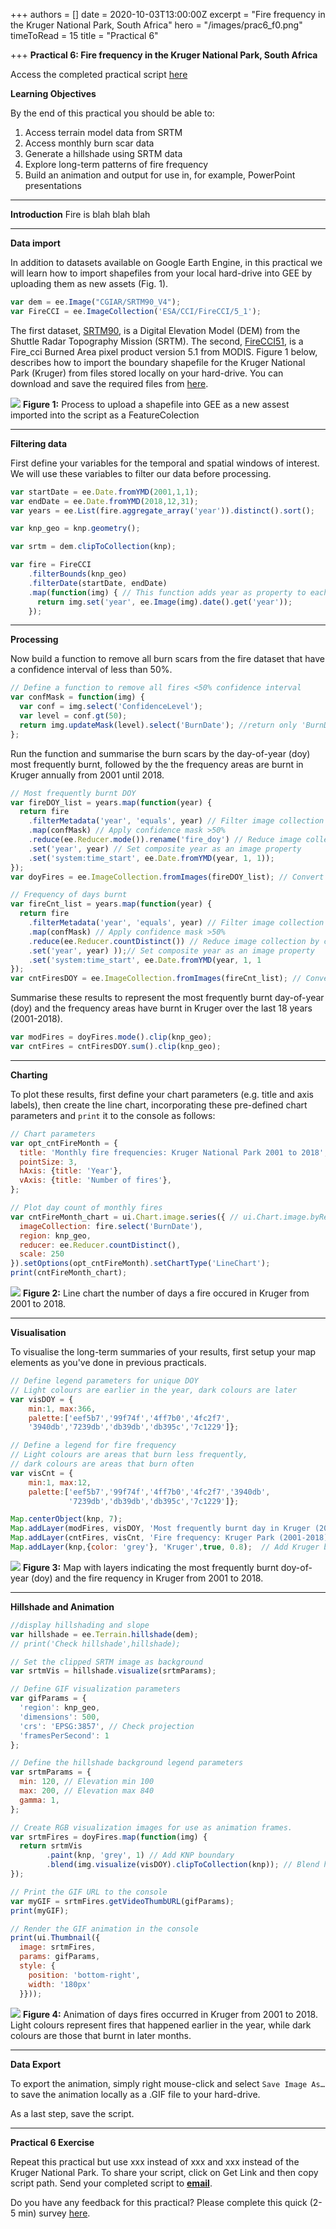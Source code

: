 +++
authors = []
date = 2020-10-03T13:00:00Z
excerpt = "Fire frequency in the Kruger National Park, South Africa"
hero = "/images/prac6_f0.png"
timeToRead = 15
title = "Practical 6"

+++
**Practical 6: Fire frequency in the Kruger National Park, South Africa**

Access the completed practical script [here](https://code.earthengine.google.com/?scriptPath=users%2FBioGIS%2FbioGEE%3APractical_6%2Ffires_knp)

**Learning Objectives**

By the end of this practical you should be able to:

1. Access terrain model data from SRTM
2. Access monthly burn scar data
3. Generate a hillshade using SRTM data
4. Explore long-term patterns of fire frequency
5. Build an animation and output for use in, for example, PowerPoint presentations

***

**Introduction**
Fire is blah blah blah

***

**Data import**

In addition to datasets available on Google Earth Engine, in this practical we will learn how to import shapefiles from your local hard-drive into GEE by uploading them as new assets (Fig. 1).

```js
var dem = ee.Image("CGIAR/SRTM90_V4");
var FireCCI = ee.ImageCollection('ESA/CCI/FireCCI/5_1');
```

The first dataset, [SRTM90](https://developers.google.com/earth-engine/datasets/catalog/CGIAR_SRTM90_V4), is a Digital Elevation Model (DEM) from the Shuttle Radar Topography Mission (SRTM). The second, [FireCCI51](https://developers.google.com/earth-engine/datasets/catalog/ESA_CCI_FireCCI_5_1), is a Fire_cci Burned Area pixel product version 5.1 from MODIS. Figure 1 below, describes how to import the boundary shapefile for the Kruger National Park (Kruger) from files stored locally on your hard-drive. You can download and save the required files from [here](https://drive.google.com/file/d/1omD5vPk4LMQSnC2BHJCg6GlnmpzBsFQG/view?usp=sharing).

![](/images/prac6_f1.png)
**Figure 1:** Process to upload a shapefile into GEE as a new assest imported into the script as a FeatureColection

***

**Filtering data**

First define your variables for the temporal and spatial windows of interest. We will use these variables to filter our data before processing.

```js
var startDate = ee.Date.fromYMD(2001,1,1);
var endDate = ee.Date.fromYMD(2018,12,31);
var years = ee.List(fire.aggregate_array('year')).distinct().sort();

var knp_geo = knp.geometry();

var srtm = dem.clipToCollection(knp);

var fire = FireCCI
    .filterBounds(knp_geo)
    .filterDate(startDate, endDate)
    .map(function(img) { // This function adds year as property to each image
      return img.set('year', ee.Image(img).date().get('year'));
    });
```

***

**Processing**

Now build a function to remove all burn scars from the fire dataset that have a confidence interval of less than 50%.

```js
// Define a function to remove all fires <50% confidence interval
var confMask = function(img) {
  var conf = img.select('ConfidenceLevel');
  var level = conf.gt(50);
  return img.updateMask(level).select('BurnDate'); //return only 'BurnDate' band
};
```

Run the function and summarise the burn scars by the day-of-year (doy) most frequently burnt, followed by the the frequency areas are burnt in Kruger annually from 2001 until 2018.

```js
// Most frequently burnt DOY
var fireDOY_list = years.map(function(year) {
  return fire
    .filterMetadata('year', 'equals', year) // Filter image collection by year
    .map(confMask) // Apply confidence mask >50%
    .reduce(ee.Reducer.mode()).rename('fire_doy') // Reduce image collection by most common DOY
    .set('year', year) // Set composite year as an image property
    .set('system:time_start', ee.Date.fromYMD(year, 1, 1));
});
var doyFires = ee.ImageCollection.fromImages(fireDOY_list); // Convert the image List back to an ImageCollection

// Frequency of days burnt
var fireCnt_list = years.map(function(year) {
  return fire
    .filterMetadata('year', 'equals', year) // Filter image collection by year
    .map(confMask) // Apply confidence mask >50%
    .reduce(ee.Reducer.countDistinct()) // Reduce image collection by count distinct doy
    .set('year', year) ));// Set composite year as an image property
    .set('system:time_start', ee.Date.fromYMD(year, 1, 1
});
var cntFiresDOY = ee.ImageCollection.fromImages(fireCnt_list); // Convert the image List back to an ImageCollection
```

Summarise these results to represent the most frequently burnt day-of-year (doy) and the frequency areas have burnt in Kruger over the last 18 years (2001-2018).

```js
var modFires = doyFires.mode().clip(knp_geo);
var cntFires = cntFiresDOY.sum().clip(knp_geo);
```

***

**Charting**

To plot these results, first define your chart parameters (e.g. title and axis labels), then create the line chart, incorporating these pre-defined chart parameters and `print` it to the console as follows:

```js
// Chart parameters
var opt_cntFireMonth = {
  title: 'Monthly fire frequencies: Kruger National Park 2001 to 2018',
  pointSize: 3,
  hAxis: {title: 'Year'},
  vAxis: {title: 'Number of fires'},
};

// Plot day count of monthly fires
var cntFireMonth_chart = ui.Chart.image.series({ // ui.Chart.image.byRegion
  imageCollection: fire.select('BurnDate'),
  region: knp_geo,
  reducer: ee.Reducer.countDistinct(),
  scale: 250
}).setOptions(opt_cntFireMonth).setChartType('LineChart');
print(cntFireMonth_chart);
```

![](/images/prac6_f2a.png)
**Figure 2:** Line chart the number of days a fire occured in Kruger from 2001 to 2018.

***

**Visualisation**

To visualise the long-term summaries of your results, first setup your map elements as you've done in previous practicals.

```js
// Define legend parameters for unique DOY
// Light colours are earlier in the year, dark colours are later
var visDOY = {
    min:1, max:366, 
    palette:['eef5b7','99f74f','4ff7b0','4fc2f7',
    '3940db','7239db','db39db','db395c','7c1229']};

// Define a legend for fire frequency
// Light colours are areas that burn less frequently, 
// dark colours are areas that burn often
var visCnt = {
    min:1, max:12, 
    palette:['eef5b7','99f74f','4ff7b0','4fc2f7','3940db',
             '7239db','db39db','db395c','7c1229']};

Map.centerObject(knp, 7);
Map.addLayer(modFires, visDOY, 'Most frequently burnt day in Kruger (2001-2018)',true, 0.8)
Map.addLayer(cntFires, visCnt, 'Fire frequency: Kruger Park (2001-2018)',true, 0.8)
Map.addLayer(knp,{color: 'grey'}, 'Kruger',true, 0.8);  // Add Kruger boundary
```

![](/images/prac6_f3.png)
**Figure 3:** Map with layers indicating the most frequently burnt doy-of-year (doy) and the fire requency in Kruger from 2001 to 2018.

***

**Hillshade and Animation**

```js
//display hillshading and slope
var hillshade = ee.Terrain.hillshade(dem);
// print('Check hillshade',hillshade);

// Set the clipped SRTM image as background
var srtmVis = hillshade.visualize(srtmParams);

// Define GIF visualization parameters
var gifParams = {
  'region': knp_geo,
  'dimensions': 500,
  'crs': 'EPSG:3857', // Check projection
  'framesPerSecond': 1
};

// Define the hillshade background legend parameters
var srtmParams = {
  min: 120, // Elevation min 100
  max: 200, // Elevation max 840
  gamma: 1,
};

// Create RGB visualization images for use as animation frames.
var srtmFires = doyFires.map(function(img) {
  return srtmVis
        .paint(knp, 'grey', 1) // Add KNP boundary
        .blend(img.visualize(visDOY).clipToCollection(knp)); // Blend hillshade with knp and clip
});

// Print the GIF URL to the console
var myGIF = srtmFires.getVideoThumbURL(gifParams);
print(myGIF);

// Render the GIF animation in the console
print(ui.Thumbnail({
  image: srtmFires,
  params: gifParams,
  style: {
    position: 'bottom-right',
    width: '180px'
  }}));
```

![](/images/prac6_f4.gif)
**Figure 4:** Animation of days fires occurred in Kruger from 2001 to 2018. Light colours represent fires that happened earlier in the year, while dark colours are those that burnt in later months.

***

**Data Export**

To export the animation, simply right mouse-click and select `Save Image As…` to save the animation locally as a .GIF file to your hard-drive.

As a last step, save the script.

***

**Practical 6 Exercise**

Repeat this practical but use xxx instead of xxx and xxx instead of the Kruger National Park.
To share your script, click on Get Link and then copy script path. Send your completed script to [**email**](mailto:sandra@biogis.co.za).

Do you have any feedback for this practical? Please complete this quick (2-5 min) survey [here](https://forms.gle/hT11ReQpvG2oLDxF7).